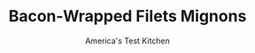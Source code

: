 ---
layout: ../../layouts/MarkdownPostLayout.astro
title: Bacon-Wrapped Filets Mignons
author: America's Test Kitchen
pubDate: 2023-03-15
description: "Could we get the bacon crispy and the meat perfectly cooked on the same timetable?"
image_url: https://res.cloudinary.com/hksqkdlah/image/upload/ar_1:1,c_fill,dpr_2.0,f_auto,fl_lossy.progressive.strip_profile,g_faces:auto,q_auto:low,w_344/42946-sfs-bacon-wrapped-filets-mignon-002
tags: ["Main Courses","Beef","Holiday"]
calories: 2204
protein: 65
carbohydrates: 
fats: 
fiber: 
ingredients: ["2 teaspoons, kosher salt","1 teaspoon, pepper","1 (2-pound), center-cut beef tenderloin roast, trimmed","4 slices, bacon","1 tablespoon, vegetable oil"]
serves: 4
time: "1¼ hours"
instructions: ["Adjust oven rack to middle position and heat oven to 275 degrees. Set wire rack in rimmed baking sheet. Combine salt and pepper in bowl. Cut tenderloin crosswise into 4 equal steaks. Pat steaks dry with paper towels and sprinkle evenly with salt mixture.","Working with 1 steak at a time, wrap 1 slice bacon around circumference of steak, stretching as needed, and secure overlapping ends with toothpick inserted horizontally. Place steaks on prepared wire rack. Roast until steaks register 115 degrees (for medium-rare), about 40 minutes, or 125 degrees (for medium), 45 to 50 minutes.","Heat oil in 12-inch nonstick skillet over medium-high heat until just smoking. Position steaks on sides in skillet with bacon seam side down and nestled into rounded corners of skillet. Cook until bacon is evenly browned, rotating steaks as needed, about 5 minutes. Position steaks flat side down in center of skillet and cook until steaks are well browned on tops and bottoms, 1 to 2 minutes per side.","Transfer steaks to platter, tent with aluminum foil, and let rest for 10 minutes. Gently remove toothpicks, leaving bacon intact. Serve."]
nutrition: ["852 mg Potassium","615 mg Phosphorus","34 mg Calcium","7 mg Iron","45 mg Magnesium","604 mg Sodium","9 mg Zinc","31 g Fat","13 mg Niacin (B3)","14 g Monounsaturated","3 g Polyunsaturated","207 mg Cholesterol","10 g Saturated","15 µg Folate (food)","4 µg Vitamin K","158 g Water","15 µg Folate equivalent (total)","65 g Protein","1 mg Vitamin E","9 µg Vitamin B12","1 mg Vitamin B6","7 µg Vitamin A","551 kcal Energy","2204 calories"]
notes: "To double this recipe, double all the ingredients except the oil and roast and sear the eight steaks as you would if you were preparing four steaks. You can serve the steaks with Gorgonzola Vinaigrette, if desired."
---